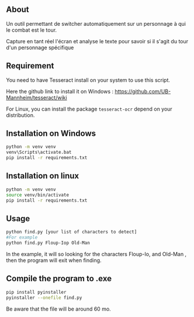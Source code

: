 ## About
Un outil permettant de switcher automatiquement sur un personnage à qui le combat est le tour.

Capture en tant réel l'écran et analyse le texte pour savoir si il s'agit du tour d'un personnage spécifique

## Requirement

You need to have Tesseract install on your system to use this script. 

Here the github link to install it on Windows : https://github.com/UB-Mannheim/tesseract/wiki

For Linux, you can install the package ```tesseract-ocr``` depend on your distribution.

## Installation on Windows

```bash
python -m venv venv
venv\Scripts\activate.bat
pip install -r requirements.txt
```

## Installation on linux

```bash
python -m venv venv
source venv/bin/activate
pip install -r requirements.txt
```

## Usage

```bash
python find.py [your list of characters to detect]
#For example
python find.py Floup-Iop Old-Man 
```

In the example, it will so looking for the characters Floup-Io, and Old-Man , then the program will exit when finding.

## Compile the program to .exe

```bash
pip install pyinstaller
pyinstaller --onefile find.py
```

Be aware that the file will be around 60 mo.
